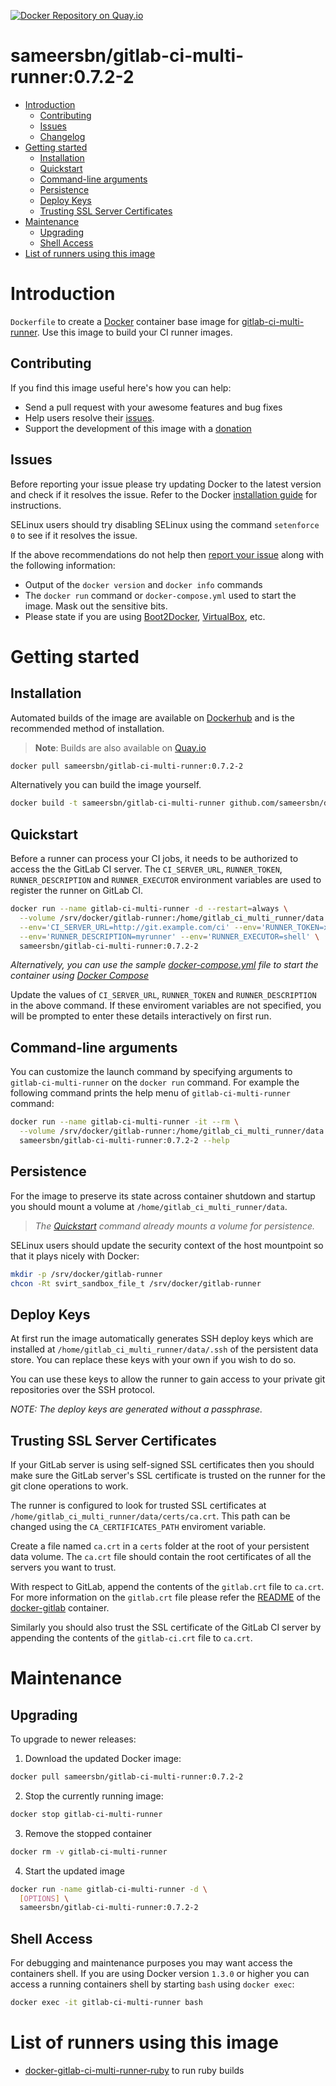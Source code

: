 [![Docker Repository on Quay.io](https://quay.io/repository/sameersbn/gitlab-ci-multi-runner/status "Docker Repository on Quay.io")](https://quay.io/repository/sameersbn/gitlab-ci-multi-runner)

# sameersbn/gitlab-ci-multi-runner:0.7.2-2

- [Introduction](#introduction)
  - [Contributing](#contributing)
  - [Issues](#issues)
  - [Changelog](Changelog.md)
- [Getting started](#getting-started)
  - [Installation](#installation)
  - [Quickstart](#quickstart)
  - [Command-line arguments](#command-line-arguments)
  - [Persistence](#persistence)
  - [Deploy Keys](#deploy-keys)
  - [Trusting SSL Server Certificates](#trusting-ssl-server-certificates)
- [Maintenance](#maintenance)
  - [Upgrading](#upgrading)
  - [Shell Access](#shell-access)
- [List of runners using this image](#list-of-runners-using-this-image)

# Introduction

`Dockerfile` to create a [Docker](https://www.docker.com/) container base image for [gitlab-ci-multi-runner](https://gitlab.com/gitlab-org/gitlab-ci-multi-runner). Use this image to build your CI runner images.

## Contributing

If you find this image useful here's how you can help:

- Send a pull request with your awesome features and bug fixes
- Help users resolve their [issues](../../issues?q=is%3Aopen+is%3Aissue).
- Support the development of this image with a [donation](http://www.damagehead.com/donate/)

## Issues

Before reporting your issue please try updating Docker to the latest version and check if it resolves the issue. Refer to the Docker [installation guide](https://docs.docker.com/installation) for instructions.

SELinux users should try disabling SELinux using the command `setenforce 0` to see if it resolves the issue.

If the above recommendations do not help then [report your issue](../../issues/new) along with the following information:

- Output of the `docker version` and `docker info` commands
- The `docker run` command or `docker-compose.yml` used to start the image. Mask out the sensitive bits.
- Please state if you are using [Boot2Docker](http://www.boot2docker.io), [VirtualBox](https://www.virtualbox.org), etc.

# Getting started

## Installation

Automated builds of the image are available on [Dockerhub](https://hub.docker.com/r/sameersbn/gitlab-ci-multi-runner) and is the recommended method of installation.

> **Note**: Builds are also available on [Quay.io](https://quay.io/repository/sameersbn/gitlab-ci-multi-runner)

```bash
docker pull sameersbn/gitlab-ci-multi-runner:0.7.2-2
```

Alternatively you can build the image yourself.

```bash
docker build -t sameersbn/gitlab-ci-multi-runner github.com/sameersbn/docker-gitlab-ci-multi-runner
```

## Quickstart

Before a runner can process your CI jobs, it needs to be authorized to access the the GitLab CI server. The `CI_SERVER_URL`, `RUNNER_TOKEN`, `RUNNER_DESCRIPTION` and `RUNNER_EXECUTOR` environment variables are used to register the runner on GitLab CI.

```bash
docker run --name gitlab-ci-multi-runner -d --restart=always \
  --volume /srv/docker/gitlab-runner:/home/gitlab_ci_multi_runner/data \
  --env='CI_SERVER_URL=http://git.example.com/ci' --env='RUNNER_TOKEN=xxxxxxxxx' \
  --env='RUNNER_DESCRIPTION=myrunner' --env='RUNNER_EXECUTOR=shell' \
  sameersbn/gitlab-ci-multi-runner:0.7.2-2
```

*Alternatively, you can use the sample [docker-compose.yml](docker-compose.yml) file to start the container using [Docker Compose](https://docs.docker.com/compose/)*

Update the values of `CI_SERVER_URL`, `RUNNER_TOKEN` and `RUNNER_DESCRIPTION` in the above command. If these enviroment variables are not specified, you will be prompted to enter these details interactively on first run.

## Command-line arguments

You can customize the launch command by specifying arguments to `gitlab-ci-multi-runner` on the `docker run` command. For example the following command prints the help menu of `gitlab-ci-multi-runner` command:

```bash
docker run --name gitlab-ci-multi-runner -it --rm \
  --volume /srv/docker/gitlab-runner:/home/gitlab_ci_multi_runner/data \
  sameersbn/gitlab-ci-multi-runner:0.7.2-2 --help
```

## Persistence

For the image to preserve its state across container shutdown and startup you should mount a volume at `/home/gitlab_ci_multi_runner/data`.

> *The [Quickstart](#quickstart) command already mounts a volume for persistence.*

SELinux users should update the security context of the host mountpoint so that it plays nicely with Docker:

```bash
mkdir -p /srv/docker/gitlab-runner
chcon -Rt svirt_sandbox_file_t /srv/docker/gitlab-runner
```

## Deploy Keys

At first run the image automatically generates SSH deploy keys which are installed at `/home/gitlab_ci_multi_runner/data/.ssh` of the persistent data store. You can replace these keys with your own if you wish to do so.

You can use these keys to allow the runner to gain access to your private git repositories over the SSH protocol.

*NOTE: The deploy keys are generated without a passphrase.*

## Trusting SSL Server Certificates

If your GitLab server is using self-signed SSL certificates then you should make sure the GitLab server's SSL certificate is trusted on the runner for the git clone operations to work.

The runner is configured to look for trusted SSL certificates at `/home/gitlab_ci_multi_runner/data/certs/ca.crt`. This path can be changed using the `CA_CERTIFICATES_PATH` enviroment variable.

Create a file named `ca.crt` in a `certs` folder at the root of your persistent data volume. The `ca.crt` file should contain the root certificates of all the servers you want to trust.

With respect to GitLab, append the contents of the `gitlab.crt` file to `ca.crt`. For more information on the `gitlab.crt` file please refer the [README](https://github.com/sameersbn/docker-gitlab/blob/master/README.md#ssl) of the [docker-gitlab](https://github.com/sameersbn/docker-gitlab) container.

Similarly you should also trust the SSL certificate of the GitLab CI server by appending the contents of the `gitlab-ci.crt` file to `ca.crt`.

# Maintenance

## Upgrading

To upgrade to newer releases:

  1. Download the updated Docker image:

  ```bash
  docker pull sameersbn/gitlab-ci-multi-runner:0.7.2-2
  ```

  2. Stop the currently running image:

  ```bash
  docker stop gitlab-ci-multi-runner
  ```

  3. Remove the stopped container

  ```bash
  docker rm -v gitlab-ci-multi-runner
  ```

  4. Start the updated image

  ```bash
  docker run -name gitlab-ci-multi-runner -d \
    [OPTIONS] \
    sameersbn/gitlab-ci-multi-runner:0.7.2-2
  ```

## Shell Access

For debugging and maintenance purposes you may want access the containers shell. If you are using Docker version `1.3.0` or higher you can access a running containers shell by starting `bash` using `docker exec`:

```bash
docker exec -it gitlab-ci-multi-runner bash
```

# List of runners using this image

* [docker-gitlab-ci-multi-runner-ruby](https://github.com/outcoldman/docker-gitlab-ci-multi-runner-ruby) to run ruby builds
